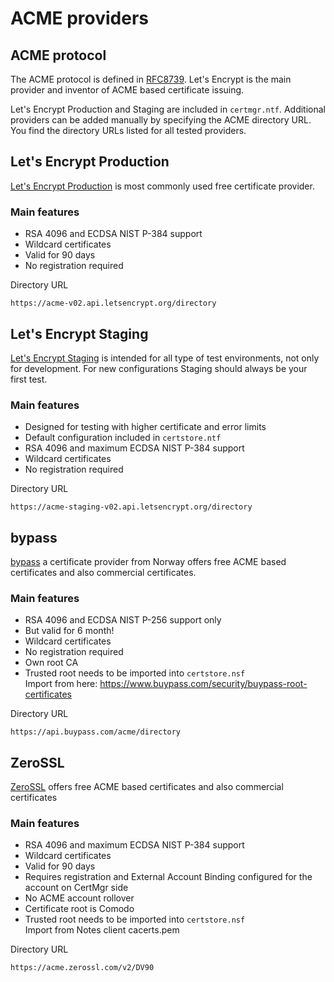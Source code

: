 
# ACME providers

## ACME protocol

The ACME protocol is defined in [RFC8739](https://tools.ietf.org/html/rfc8739). Let's Encrypt is the main provider and inventor of ACME based certificate issuing.

Let's Encrypt Production and Staging are included in `certmgr.ntf`. 
Additional providers can be added manually by specifying the ACME directory URL.
You find the directory URLs listed for all tested providers.

## Let's Encrypt Production

[Let's Encrypt Production](https://letsencrypt.org) is most commonly used free certificate provider.

### Main features

- RSA 4096 and ECDSA NIST P-384 support
- Wildcard certificates
- Valid for 90 days
- No registration required

Directory URL

```
https://acme-v02.api.letsencrypt.org/directory
```

## Let's Encrypt Staging

[Let's Encrypt Staging](https://letsencrypt.org/docs/staging-environment/) is intended for all type of test environments, not only for development. For new configurations Staging should always be your first test.

### Main features

- Designed for testing with higher certificate and error limits
- Default configuration included in `certstore.ntf`
- RSA 4096 and maximum ECDSA NIST P-384 support
- Wildcard certificates
- No registration required

Directory URL

```
https://acme-staging-v02.api.letsencrypt.org/directory
```


## bypass

[bypass](https://buypass.com/) a certificate provider from Norway offers free ACME based certificates and also commercial certificates.

### Main features

- RSA 4096 and ECDSA NIST P-256 support only
- But valid for 6 month!
- Wildcard certificates
- No registration required
- Own root CA
- Trusted root needs to be imported into `certstore.nsf`  
Import from here: https://www.buypass.com/security/buypass-root-certificates

Directory URL

```
https://api.buypass.com/acme/directory
```


## ZeroSSL

[ZeroSSL](https://zerossl.com) offers free ACME based certificates and also commercial certificates

### Main features

- RSA 4096 and maximum ECDSA NIST P-384 support
- Wildcard certificates
- Valid for 90 days
- Requires registration and External Account Binding configured for the account on CertMgr side
- No ACME account rollover
- Certificate root is Comodo
- Trusted root needs to be imported into `certstore.nsf`  
Import from Notes client cacerts.pem

Directory URL

```
https://acme.zerossl.com/v2/DV90
```
